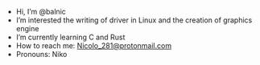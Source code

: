 - Hi, I’m @balnic
- I’m interested the writing of driver in Linux and the creation of graphics engine
- I’m currently learning C and Rust
- How to reach me: Nicolo_281@protonmail.com
- Pronouns: Niko

<!---
balnic/balnic is a ✨ special ✨ repository because its `README.md` (this file) appears on your GitHub profile.
You can click the Preview link to take a look at your changes.
--->

